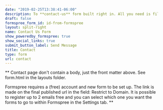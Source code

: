 ```yaml
---
date: "2019-02-25T13:38:41-06:00"
description: To **contact-us** form built right in. All you need is fill the **Full Name**, **E-mail address** and **Message**.
draft: false
formspree_form_id: id-from-formspree
layout: split-right
name: Contact Us Form
show_poweredby_formspree: true
show_social_links: true
submit_button_label: Send Message
title: Contact
type: form
url: contact
---
```


** Contact page don't contain a body, just the front matter above.
See form.html in the layouts folder.

Formspree requires a (free) account and new form to be set up. The link is made on the final published url in the field: Restrict to Domain. It is possible to register up to 2 emails free and you can select which one you want the forms to go to within Formspree in the Settings tab.
**
